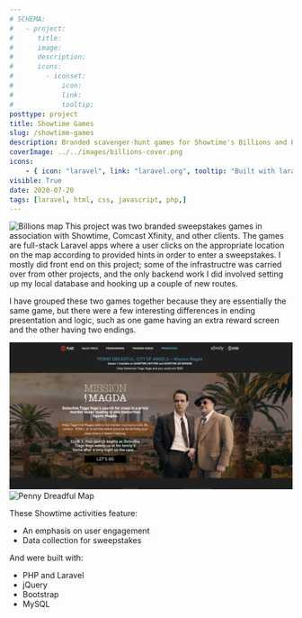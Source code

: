 ```yaml
---
# SCHEMA:
#   - project:
#      title:
#      image:
#      description:
#      icons:
#        - iconset:
#            icon:
#            link:
#            tooltip:
posttype: project
title: Showtime Games
slug: /showtime-games
description: Branded scavenger-hunt games for Showtime's Billions and Penny Dreadful
coverImage: ../../images/billions-cover.png
icons:
    - { icon: "laravel", link: "laravel.org", tooltip: "Built with laravel" }
visible: True
date: 2020-07-20
tags: [laravel, html, css, javascript, php,]
---
```


![Billions map](billions-map.png)
This project was two branded sweepstakes games in association with Showtime, Comcast Xfinity, and other clients. The games are full-stack Laravel apps where a user clicks on the appropriate location on the map according to provided hints in order to enter a sweepstakes. I mostly did front end on this project; some of the infrastructre was carried over from other projects, and the only backend work I did involved setting up my local database and hooking up a couple of new routes.


I have grouped these two games together because they are essentially the same game, but there were a few interesting differences in ending presentation and logic, such as one game having an extra reward screen and the other having two endings.

![Penny Dreadful Cover](../../images/penny-cover.png) ![Penny Dreadful Map](../../images/penny-map.png)


These Showtime activities feature:

- An emphasis on user engagement
- Data collection for sweepstakes


And were built with: 
- PHP and Laravel
- jQuery
- Bootstrap
- MySQL

     
